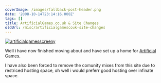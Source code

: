 ```yaml
---
coverImage: /images/fallback-post-header.png
date: '2008-10-14T23:14:16.000Z'
tags: []
title: ArtificialGames.co.uk & Site Changes
oldUrl: /misc/artificialgamescouk-site-changes
---
```


[![](/wp-content/uploads/2008/10/artificialgamesscreeny.png "artificialgamesscreeny")](www.artificialgames.co.uk)

Well i have now finished moving about and have set up a home for [Artificial Games](https://www.artificialgames.co.uk).<!-- more -->

I have also been forced to remove the comunity mixes from this site due to restriced hosting space, oh well i would preferr good hosting over infinate space.
